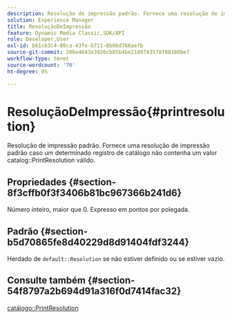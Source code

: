 ```yaml
---
description: Resolução de impressão padrão. Fornece uma resolução de impressão padrão caso um determinado registro de catálogo não contenha um valor PrintResolution de catálogo válido.
solution: Experience Manager
title: ResoluçãoDeImpressão
feature: Dynamic Media Classic,SDK/API
role: Developer,User
exl-id: b61c63c4-09ca-43fe-b711-8b06d766aefb
source-git-commit: 206e4643e3926cb85b4be2189743578f88180be7
workflow-type: tm+mt
source-wordcount: '70'
ht-degree: 0%

---
```


# ResoluçãoDeImpressão{#printresolution}

Resolução de impressão padrão. Fornece uma resolução de impressão padrão caso um determinado registro de catálogo não contenha um valor catalog::PrintResolution válido.

## Propriedades {#section-8f3cffb0f3f3406b81bc967366b241d6}

Número inteiro, maior que 0. Expresso em pontos por polegada.

## Padrão {#section-b5d70865fe8d40229d8d91404fdf3244}

Herdado de `default::Resolution` se não estiver definido ou se estiver vazio.

## Consulte também {#section-54f8797a2b694d91a316f0d7414fac32}

[catálogo::PrintResolution](../../../../../is-api/image-catalog/image-serving-api-ref/c-image-catalog-reference/c-image-svg-data-reference/c-image-data-reference/r-printresolution-cat.md#reference-4ebb2e136995470b84b7c5e10cb8e5f5)
